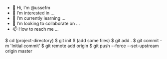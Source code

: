 - 👋 Hi, I’m @ussefm
- 👀 I’m interested in ...
- 🌱 I’m currently learning ...
- 💞️ I’m looking to collaborate on ...
- 📫 How to reach me ...

<!---
ussefm/ussefm is a ✨ special ✨ repository because its `README.md` (this file) appears on your GitHub profile.
You can click the Preview link to take a look at your changes.
--->
$ cd (project-directory)
$ git init
$ (add some files)
$ git add .
$ git commit -m 'Initial commit'
$ git remote add origin <url>
$ git push --force --set-upstream origin master
